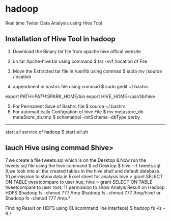 # hadoop
Real time Twiter Data Analysis using Hive Tool

Installation of Hive Tool in hadoop
------------------------------------------------------------------------------
1. Download the Binary tar file from apache hive offical website
2. un tar Apche-hive.tar using command
   $ tar -xvf /location of File
3. Move the Extracted tar file in /usr/lib using commad
  $ sudo mv /source /location

4. appendment in bashrc file using commad
  $ sudo gedit ~/.bashrc

  export PATH=$PATH:$SPARK_HOME/bin
  export HIVE_HOME=/usr/lib/hive

5. For Permanent Save of Bashrc file 
 $ source ~/.bashrc
6. For automattically Configration of hive File
  $ mv metastore_db metaStore_db.tmp
  $ schematool -initSchema -dbType derby 
 -----------------------------------------------------------------------------
 start all service of hadoop 
 $ start-all.sh
 
 lauch Hive using commad
 $hive> 
 ------------------------------------------------------------------
7.we create a file tweets.sql which is on the Desktop
8.Now run the tweets.sql file using the hive command 
$ cd Desktop
$ hive --f tweets.sql
9.we look into all the created tables in the hive shell and default database.
10.permission to show data in Excel sheet for analysis 
hive > grant SELECT ON TABLE tweetcompare to user hue;
hive > grant SELECT ON TABLE tweetcompare to user root;
11.permission to show Analyis Result on Hadoop HDFS
$hadoop fs -chmod 777 /tmp
$hadoop fs -chmod 777 /tmp/hive/
or
$hadoop fs -chmod 777 /tmp.*

Finding Result on HDFS using CLI(command line Interface)
$ hadoop fs -ls -R /
